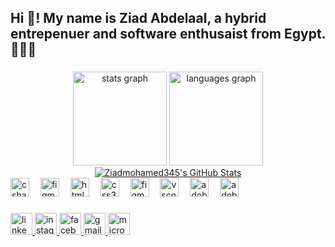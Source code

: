 <h2 align="left">Hi 👋! My name is Ziad Abdelaal, a hybrid entrepenuer and software enthusaist from Egypt. 🚀🧑‍💻</h2>

###

<div align="center">
  <img src="https://github-readme-stats.vercel.app/api?username=Ziadmohamed345&hide_title=false&hide_rank=false&show_icons=true&include_all_commits=true&count_private=true&disable_animations=false&theme=dracula&locale=en&hide_border=false" height="150" alt="stats graph"  />
  <img src="https://github-readme-stats.vercel.app/api/top-langs?username=Ziadmohamed345&locale=en&hide_title=false&layout=compact&card_width=320&langs_count=5&theme=dracula&hide_border=false" height="150" alt="languages graph"  />
</div>

<div align="center">
  <a href="https://awesome-github-stats.azurewebsites.net/index.html??cardType=github&theme=ocean-dark&showIcons=false&preferLogin=true">
    <img  alt="Ziadmohamed345's GitHub Stats" src="https://awesome-github-stats.azurewebsites.net/user-stats/Ziadmohamed345?cardType=github&theme=ocean-dark&showIcons=false&preferLogin=true" />
  </a>
</div>


  
<div align="left">
  <img src="https://skillicons.dev/icons?i=flutter" height="30" alt="csharp logo"  />
    <img width="10" />
  <img src="https://skillicons.dev/icons?i=figma" height="30" alt="figma logo"  />
    <img width="10" />
  <img src="https://skillicons.dev/icons?i=html" height="30" alt="html5 logo"  />
    <img width="10" />
  <img src="https://skillicons.dev/icons?i=css" height="30" alt="css3 logo"  />
    <img width="10" />
  <img src="https://skillicons.dev/icons?i=js" height="30" alt="figma logo"  />
    <img width="10" />
  <img src="https://skillicons.dev/icons?i=vscode" height="30" alt="vscode logo"  />
    <img width="10" />
  <img src="https://skillicons.dev/icons?i=ps" height="30" alt="adobephotoshop logo"  />
    <img width="10" />
  <img src="https://skillicons.dev/icons?i=ai" height="30" alt="adobeillustrator logo"  />
</div>

###

<div align="left">
  <a href="https://www.linkedin.com/in/ziad-mohamed-50b53a213/" target="_blank">
    <img src="https://img.shields.io/static/v1?message=LinkedIn&logo=linkedin&label=&color=0077B5&logoColor=white&labelColor=&style=for-the-badge" height="35" alt="linkedin logo"  />
  </a>
  <a href="https://www.instagram.com/ziadd.mohamedd/" target="_blank">
    <img src="https://img.shields.io/static/v1?message=Instagram&logo=instagram&label=&color=E4405F&logoColor=white&labelColor=&style=for-the-badge" height="35" alt="instagram logo"  />
  </a>
  <a href="https://www.facebook.com/ziad.hassan.311" target="_blank">
    <img src="https://img.shields.io/static/v1?message=Facebook&logo=facebook&label=&color=1877F2&logoColor=white&labelColor=&style=for-the-badge" height="35" alt="facebook logo"  />
  </a>
  <a href="ziadmohamed345@gmail.com" target="_blank">
    <img src="https://img.shields.io/static/v1?message=Gmail&logo=gmail&label=&color=D14836&logoColor=white&labelColor=&style=for-the-badge" height="35" alt="gmail logo"  />
  </a>
  <a href="z.abdelaal@nu.edu.eg" target="_blank">
    <img src="https://img.shields.io/static/v1?message=Outlook&logo=microsoft-outlook&label=&color=0078D4&logoColor=white&labelColor=&style=for-the-badge" height="35" alt="microsoft-outlook logo"  />
  </a>
</div>

###
